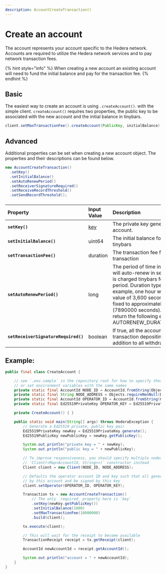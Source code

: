 ```yaml
---
description: AccountCreateTransaction()
---
```


# Create an account

The account represents your account specific to the Hedera network. Accounts are required to utilize the Hedera network services and to pay network transaction fees. 

{% hint style="info" %}
When creating a new account an existing account will need to fund the initial balance and pay for the transaction fee.
{% endhint %}

## Basic

The easiest way to create an account is using `.createAccount()`. with the simple client. `createAccount()` requires two properties, the public key to be associated with the new account and the initial balance in tinybars.

```java
client.setMaxTransactionFee().createAccount(PublicKey, initialBalance);
```

## Advanced

Additional properties can be set when creating a new account object. The properties and their descriptions can be found below.

```java
new AccountCreateTransaction()
  .setKey()
  .setInitialBalance()
  .setAutoRenewPeriod()
  .setReceiverSignatureRequired()
  .setReceiveRecordThreshold()
  .setSendRecordThreshold();
```

### 

| Property | Input Value | Description | Default Value |
| :--- | :--- | :--- | :--- |
| **`setKey()`** | [key](../keys.md#ed25519-key-pair) | The private key generated for the new account. | None |
| **`setInitialBalance()`** | uint64 | The initial balance for the account in tinybars | None |
| **`setTransactionFee()`** | duration | The transaction fee for the account create transaction | None |
| **`setAutoRenewPeriod()`** | long | The period of time in which the account will auto-renew in seconds. The account is charged tinybars for every auto-renew period. Duration type is in seconds. For example, one hour would result in the input value of 3,600 seconds.NOTE: This is fixed to approximately 3 months \(7890000 seconds\). Any other value will return the following error: AUTORENEW\_DURATION\_NOT\_IN\_RANGE. | 2,592,000 seconds |
| **`setReceiverSignatureRequired()`** | boolean | If true, all the account keys must sign any transaction depositing into this account \(in addition to all withdrawals\) | False |

## Example:

```java
public final class CreateAccount {

    // see `.env.sample` in the repository root for how to specify these values
    // or set environment variables with the same names
    private static final AccountId NODE_ID = AccountId.fromString(Objects.requireNonNull(Dotenv.load().get("NODE_ID")));
    private static final String NODE_ADDRESS = Objects.requireNonNull(Dotenv.load().get("NODE_ADDRESS"));
    private static final AccountId OPERATOR_ID = AccountId.fromString(Objects.requireNonNull(Dotenv.load().get("OPERATOR_ID")));
    private static final Ed25519PrivateKey OPERATOR_KEY = Ed25519PrivateKey.fromString(Objects.requireNonNull(Dotenv.load().get("OPERATOR_KEY")));

    private CreateAccount() { }

    public static void main(String[] args) throws HederaException {
        // Generate a Ed25519 private, public key pair
        Ed25519PrivateKey newKey = Ed25519PrivateKey.generate();
        Ed25519PublicKey newPublicKey = newKey.getPublicKey();

        System.out.println("private key = " + newKey);
        System.out.println("public key = " + newPublicKey);

        // To improve responsiveness, you should specify multiple nodes using the
        // `Client(<Map<AccountId, String>>)` constructor instead
        Client client = new Client(NODE_ID, NODE_ADDRESS);

        // Defaults the operator account ID and key such that all generated transactions will be paid for
        // by this account and be signed by this key
        client.setOperator(OPERATOR_ID, OPERATOR_KEY);

        Transaction tx = new AccountCreateTransaction()
            // The only _required_ property here is `key`
            .setKey(newKey.getPublicKey())
            .setInitialBalance(1000)
            .setMaxTransactionFee(10000000)
            .build(client);

        tx.execute(client);

        // This will wait for the receipt to become available
        TransactionReceipt receipt = tx.getReceipt(client);

        AccountId newAccountId = receipt.getAccountId();

        System.out.println("account = " + newAccountId);
    }
}
```

